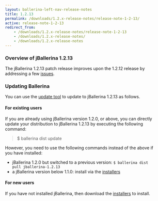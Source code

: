 ```yaml
---
layout: ballerina-left-nav-release-notes
title: 1.2.13 
permalink: /downloads/1.2.x-release-notes/release-note-1-2-13/
active: release-note-1-2-13
redirect_from: 
    - /downloads/1.2.x-release-notes/release-note-1-2-13
    - /downloads/1.2.x-release-notes/
    - /downloads/1.2.x-release-notes
---
```

### Overview of jBallerina 1.2.13
The jBallerina 1.2.13 patch release improves upon the 1.2.12 release by addressing a few [issues](https://github.com/ballerina-platform/ballerina-lang/issues?q=is%3Aissue+milestone%3A%22Ballerina+1.2.13%22+is%3Aclosed).

### Updating Ballerina

You can use the [update tool](/learn/keeping-ballerina-up-to-date/) to update to jBallerina 1.2.13 as follows.

#### For existing users

If you are already using jBallerina version 1.2.0, or above, you can directly update your distribution to jBallerina 1.2.13 by executing the following command:

> $ ballerina dist update

However, you need to use the following commands instead of the above if you have installed:

- jBallerina 1.2.0 but switched to a previous version: `$ ballerina dist pull jballerina-1.2.13`
- a jBallerina version below 1.1.0: install via the [installers](/downloads/)

#### For new users

If you have not installed jBallerina, then download the [installers](/downloads/) to install.



